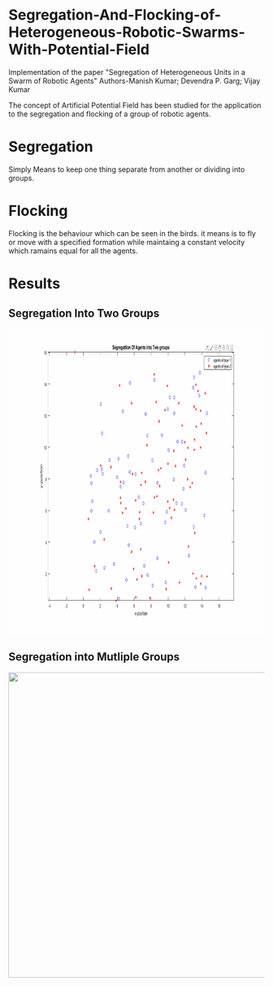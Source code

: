 # Segregation-And-Flocking-of-Heterogeneous-Robotic-Swarms-With-Potential-Field
Implementation of the paper "Segregation of Heterogeneous Units in a Swarm of Robotic Agents" Authors-Manish Kumar; Devendra P. Garg; Vijay Kumar

The concept of Artificial Potential Field has been studied for the application to the segregation and flocking of a group of robotic agents.
# Segregation
Simply Means to keep one thing separate from another or dividing into groups.
# Flocking 
Flocking is the behaviour which can be seen in the birds. it means is to fly or move with a specified formation while maintaing a constant velocity which ramains equal for all the agents.
# Results
## Segregation Into Two Groups
<img src="images/seg_gif.gif" width="900" height="600">

 ## Segregation into Mutliple Groups
<img src="images/seg_Multi_groups.gif" width="900" height="600">
